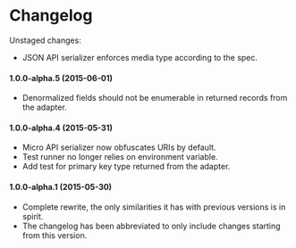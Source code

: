 # Changelog

Unstaged changes:
- JSON API serializer enforces media type according to the spec.


#### 1.0.0-alpha.5 (2015-06-01)
- Denormalized fields should not be enumerable in returned records from the adapter.


#### 1.0.0-alpha.4 (2015-05-31)
- Micro API serializer now obfuscates URIs by default.
- Test runner no longer relies on environment variable.
- Add test for primary key type returned from the adapter.


#### 1.0.0-alpha.1 (2015-05-30)
- Complete rewrite, the only similarities it has with previous versions is in spirit.
- The changelog has been abbreviated to only include changes starting from this version.
